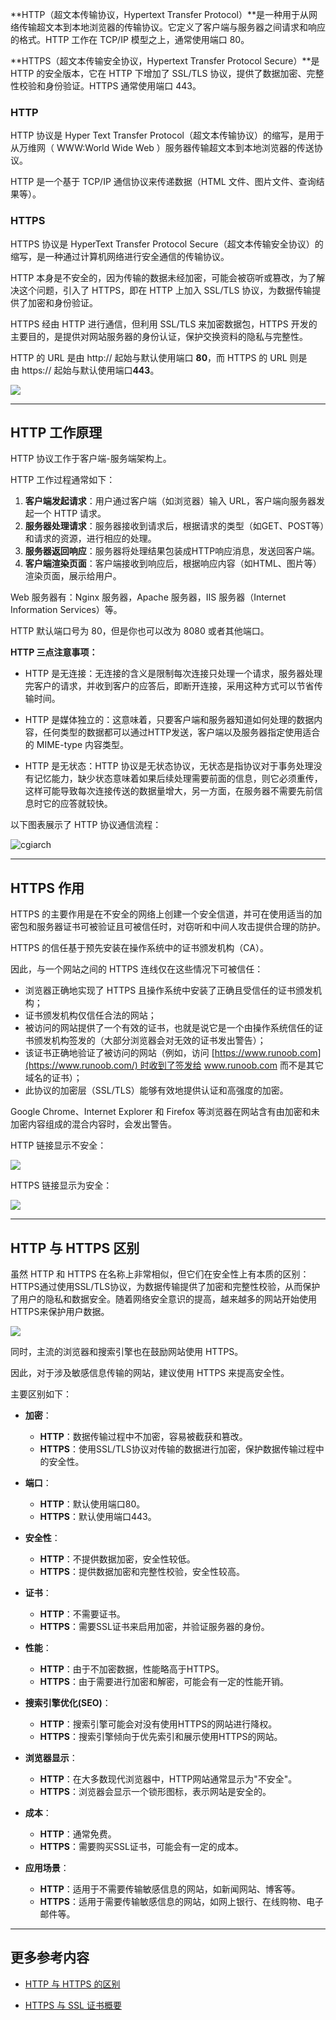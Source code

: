 **HTTP（超文本传输协议，Hypertext Transfer Protocol）**是一种用于从网络传输超文本到本地浏览器的传输协议。它定义了客户端与服务器之间请求和响应的格式。HTTP 工作在 TCP/IP 模型之上，通常使用端口 80。

**HTTPS（超文本传输安全协议，Hypertext Transfer Protocol Secure）**是 HTTP 的安全版本，它在 HTTP 下增加了 SSL/TLS 协议，提供了数据加密、完整性校验和身份验证。HTTPS 通常使用端口 443。

### HTTP

HTTP 协议是 Hyper Text Transfer Protocol（超文本传输协议）的缩写，是用于从万维网（ WWW:World Wide Web ）服务器传输超文本到本地浏览器的传送协议。

HTTP 是一个基于 TCP/IP 通信协议来传递数据（HTML 文件、图片文件、查询结果等）。

### HTTPS

HTTPS 协议是 HyperText Transfer Protocol Secure（超文本传输安全协议）的缩写，是一种通过计算机网络进行安全通信的传输协议。

HTTP 本身是不安全的，因为传输的数据未经加密，可能会被窃听或篡改，为了解决这个问题，引入了 HTTPS，即在 HTTP 上加入 SSL/TLS 协议，为数据传输提供了加密和身份验证。

HTTPS 经由 HTTP 进行通信，但利用 SSL/TLS 来加密数据包，HTTPS 开发的主要目的，是提供对网站服务器的身份认证，保护交换资料的隐私与完整性。

HTTP 的 URL 是由 http:// 起始与默认使用端口 **80**，而 HTTPS 的 URL 则是由 https:// 起始与默认使用端口**443**。

![](https://www.runoob.com/wp-content/uploads/2013/11/1_5J6ULfBAvgLF8PBM4B__Qw.jpeg)

---

## HTTP 工作原理

HTTP 协议工作于客户端-服务端架构上。

HTTP 工作过程通常如下：

1. **客户端发起请求**：用户通过客户端（如浏览器）输入 URL，客户端向服务器发起一个 HTTP 请求。
2. **服务器处理请求**：服务器接收到请求后，根据请求的类型（如GET、POST等）和请求的资源，进行相应的处理。
3. **服务器返回响应**：服务器将处理结果包装成HTTP响应消息，发送回客户端。
4. **客户端渲染页面**：客户端接收到响应后，根据响应内容（如HTML、图片等）渲染页面，展示给用户。

Web 服务器有：Nginx 服务器，Apache 服务器，IIS 服务器（Internet Information Services）等。

HTTP 默认端口号为 80，但是你也可以改为 8080 或者其他端口。

**HTTP 三点注意事项：**

- HTTP 是无连接：无连接的含义是限制每次连接只处理一个请求，服务器处理完客户的请求，并收到客户的应答后，即断开连接，采用这种方式可以节省传输时间。
    
- HTTP 是媒体独立的：这意味着，只要客户端和服务器知道如何处理的数据内容，任何类型的数据都可以通过HTTP发送，客户端以及服务器指定使用适合的 MIME-type 内容类型。
    
- HTTP 是无状态：HTTP 协议是无状态协议，无状态是指协议对于事务处理没有记忆能力，缺少状态意味着如果后续处理需要前面的信息，则它必须重传，这样可能导致每次连接传送的数据量增大，另一方面，在服务器不需要先前信息时它的应答就较快。
    

以下图表展示了 HTTP 协议通信流程：

![cgiarch](https://www.runoob.com/wp-content/uploads/2013/11/cgiarch.gif)

---

## HTTPS 作用

HTTPS 的主要作用是在不安全的网络上创建一个安全信道，并可在使用适当的加密包和服务器证书可被验证且可被信任时，对窃听和中间人攻击提供合理的防护。

HTTPS 的信任基于预先安装在操作系统中的证书颁发机构（CA）。

因此，与一个网站之间的 HTTPS 连线仅在这些情况下可被信任：

- 浏览器正确地实现了 HTTPS 且操作系统中安装了正确且受信任的证书颁发机构；
- 证书颁发机构仅信任合法的网站；
- 被访问的网站提供了一个有效的证书，也就是说它是一个由操作系统信任的证书颁发机构签发的（大部分浏览器会对无效的证书发出警告）；
- 该证书正确地验证了被访问的网站（例如，访问 [https://www.runoob.com](https://www.runoob.com/) 时收到了签发给 www.runoob.com 而不是其它域名的证书）；
- 此协议的加密层（SSL/TLS）能够有效地提供认证和高强度的加密。

Google Chrome、Internet Explorer 和 Firefox 等浏览器在网站含有由加密和未加密内容组成的混合内容时，会发出警告。

HTTP 链接显示不安全：

![](https://www.runoob.com/wp-content/uploads/2013/11/338F00ED-40D1-4E19-91AD-5005482353FA.jpeg)

HTTPS 链接显示为安全：

![](https://www.runoob.com/wp-content/uploads/2013/11/5C6F661D-345B-4E9A-9340-2B9367A58FB3.jpeg)

---

## HTTP 与 HTTPS 区别

虽然 HTTP 和 HTTPS 在名称上非常相似，但它们在安全性上有本质的区别：HTTPS通过使用SSL/TLS协议，为数据传输提供了加密和完整性校验，从而保护了用户的隐私和数据安全。随着网络安全意识的提高，越来越多的网站开始使用HTTPS来保护用户数据。

![](https://www.runoob.com/wp-content/uploads/2013/11/ab948640681493759f5bc67e1d2c9cfb.png)

同时，主流的浏览器和搜索引擎也在鼓励网站使用 HTTPS。

因此，对于涉及敏感信息传输的网站，建议使用 HTTPS 来提高安全性。

主要区别如下：

- **加密**：
    
    - **HTTP**：数据传输过程中不加密，容易被截获和篡改。
    - **HTTPS**：使用SSL/TLS协议对传输的数据进行加密，保护数据传输过程中的安全性。
- **端口**：
    
    - **HTTP**：默认使用端口80。
    - **HTTPS**：默认使用端口443。
- **安全性**：
    
    - **HTTP**：不提供数据加密，安全性较低。
    - **HTTPS**：提供数据加密和完整性校验，安全性较高。
- **证书**：
    
    - **HTTP**：不需要证书。
    - **HTTPS**：需要SSL证书来启用加密，并验证服务器的身份。
- **性能**：
    
    - **HTTP**：由于不加密数据，性能略高于HTTPS。
    - **HTTPS**：由于需要进行加密和解密，可能会有一定的性能开销。
- **搜索引擎优化(SEO)**：
    
    - **HTTP**：搜索引擎可能会对没有使用HTTPS的网站进行降权。
    - **HTTPS**：搜索引擎倾向于优先索引和展示使用HTTPS的网站。
- **浏览器显示**：
    
    - **HTTP**：在大多数现代浏览器中，HTTP网站通常显示为"不安全"。
    - **HTTPS**：浏览器会显示一个锁形图标，表示网站是安全的。
- **成本**：
    
    - **HTTP**：通常免费。
    - **HTTPS**：需要购买SSL证书，可能会有一定的成本。
- **应用场景**：
    
    - **HTTP**：适用于不需要传输敏感信息的网站，如新闻网站、博客等。
    - **HTTPS**：适用于需要传输敏感信息的网站，如网上银行、在线购物、电子邮件等。

---

## 更多参考内容

- [HTTP 与 HTTPS 的区别](https://www.runoob.com/w3cnote/http-vs-https.html)
    
- [HTTPS 与 SSL 证书概要](https://www.runoob.com/w3cnote/https-ssl-intro.html)